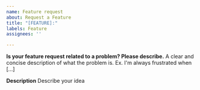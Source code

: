 ```yaml
---
name: Feature request
about: Request a Feature
title: "[FEATURE]:"
labels: Feature
assignees: ''

---
```


**Is your feature request related to a problem? Please describe.**
A clear and concise description of what the problem is. Ex. I'm always frustrated when [...]

**Description**
Describe your idea
